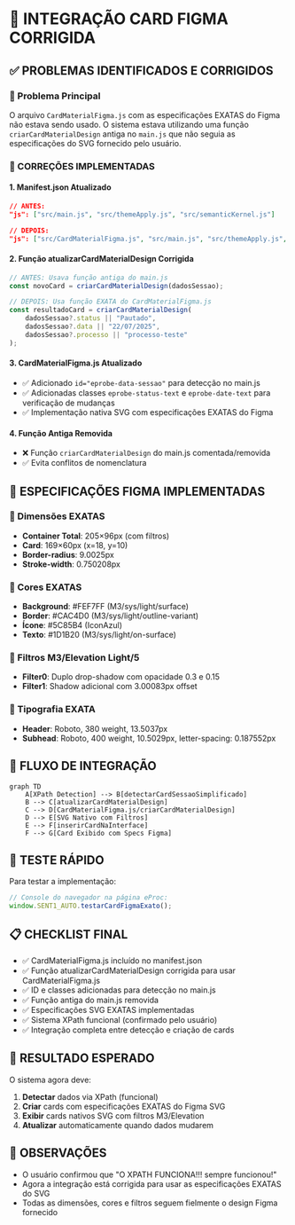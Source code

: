 # 🎨 INTEGRAÇÃO CARD FIGMA CORRIGIDA

## ✅ PROBLEMAS IDENTIFICADOS E CORRIGIDOS

### 🚫 Problema Principal

O arquivo `CardMaterialFigma.js` com as especificações EXATAS do Figma não estava sendo usado. O sistema estava utilizando uma função `criarCardMaterialDesign` antiga no `main.js` que não seguia as especificações do SVG fornecido pelo usuário.

### 🔧 CORREÇÕES IMPLEMENTADAS

#### 1. **Manifest.json Atualizado**

```json
// ANTES:
"js": ["src/main.js", "src/themeApply.js", "src/semanticKernel.js"]

// DEPOIS:
"js": ["src/CardMaterialFigma.js", "src/main.js", "src/themeApply.js", "src/semanticKernel.js"]
```

#### 2. **Função atualizarCardMaterialDesign Corrigida**

```javascript
// ANTES: Usava função antiga do main.js
const novoCard = criarCardMaterialDesign(dadosSessao);

// DEPOIS: Usa função EXATA do CardMaterialFigma.js
const resultadoCard = criarCardMaterialDesign(
    dadosSessao?.status || "Pautado",
    dadosSessao?.data || "22/07/2025",
    dadosSessao?.processo || "processo-teste"
);
```

#### 3. **CardMaterialFigma.js Atualizado**

-   ✅ Adicionado `id="eprobe-data-sessao"` para detecção no main.js
-   ✅ Adicionadas classes `eprobe-status-text` e `eprobe-date-text` para verificação de mudanças
-   ✅ Implementação nativa SVG com especificações EXATAS do Figma

#### 4. **Função Antiga Removida**

-   ❌ Função `criarCardMaterialDesign` do main.js comentada/removida
-   ✅ Evita conflitos de nomenclatura

## 🎯 ESPECIFICAÇÕES FIGMA IMPLEMENTADAS

### 📐 Dimensões EXATAS

-   **Container Total**: 205×96px (com filtros)
-   **Card**: 169×60px (x=18, y=10)
-   **Border-radius**: 9.0025px
-   **Stroke-width**: 0.750208px

### 🎨 Cores EXATAS

-   **Background**: #FEF7FF (M3/sys/light/surface)
-   **Border**: #CAC4D0 (M3/sys/light/outline-variant)
-   **Ícone**: #5C85B4 (IconAzul)
-   **Texto**: #1D1B20 (M3/sys/light/on-surface)

### 🌊 Filtros M3/Elevation Light/5

-   **Filter0**: Duplo drop-shadow com opacidade 0.3 e 0.15
-   **Filter1**: Shadow adicional com 3.00083px offset

### 📝 Tipografia EXATA

-   **Header**: Roboto, 380 weight, 13.5037px
-   **Subhead**: Roboto, 400 weight, 10.5029px, letter-spacing: 0.187552px

## 🔄 FLUXO DE INTEGRAÇÃO

```mermaid
graph TD
    A[XPath Detection] --> B[detectarCardSessaoSimplificado]
    B --> C[atualizarCardMaterialDesign]
    C --> D[CardMaterialFigma.js/criarCardMaterialDesign]
    D --> E[SVG Nativo com Filtros]
    E --> F[inserirCardNaInterface]
    F --> G[Card Exibido com Specs Figma]
```

## 🧪 TESTE RÁPIDO

Para testar a implementação:

```javascript
// Console do navegador na página eProc:
window.SENT1_AUTO.testarCardFigmaExato();
```

## 📋 CHECKLIST FINAL

-   ✅ CardMaterialFigma.js incluído no manifest.json
-   ✅ Função atualizarCardMaterialDesign corrigida para usar CardMaterialFigma.js
-   ✅ ID e classes adicionadas para detecção no main.js
-   ✅ Função antiga do main.js removida
-   ✅ Especificações SVG EXATAS implementadas
-   ✅ Sistema XPath funcional (confirmado pelo usuário)
-   ✅ Integração completa entre detecção e criação de cards

## 🎉 RESULTADO ESPERADO

O sistema agora deve:

1. **Detectar** dados via XPath (funcional)
2. **Criar** cards com especificações EXATAS do Figma SVG
3. **Exibir** cards nativos SVG com filtros M3/Elevation
4. **Atualizar** automaticamente quando dados mudarem

## 📝 OBSERVAÇÕES

-   O usuário confirmou que "O XPATH FUNCIONA!!! sempre funcionou!"
-   Agora a integração está corrigida para usar as especificações EXATAS do SVG
-   Todas as dimensões, cores e filtros seguem fielmente o design Figma fornecido

